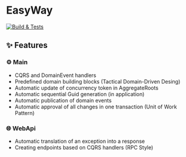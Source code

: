 # EasyWay

[![Build & Tests](https://github.com/StrategiCoding/EasyWay/actions/workflows/build-and-tests.yaml/badge.svg)](https://github.com/StrategiCoding/EasyWay/actions/workflows/build-and-tests.yaml)

## ✨ Features

### :gear: Main
- CQRS and DomainEvent handlers
- Predefined domain building blocks (Tactical Domain-Driven Desing)
- Automatic update of concurrency token in AggregateRoots
- Automatic sequential Guid generation (in application)
- Automatic publication of domain events
- Automatic approval of all changes in one transaction (Unit of Work Pattern)

### :globe_with_meridians: WebApi
- Automatic translation of an exception into a response
- Creating endpoints based on CQRS handlers (RPC Style)
